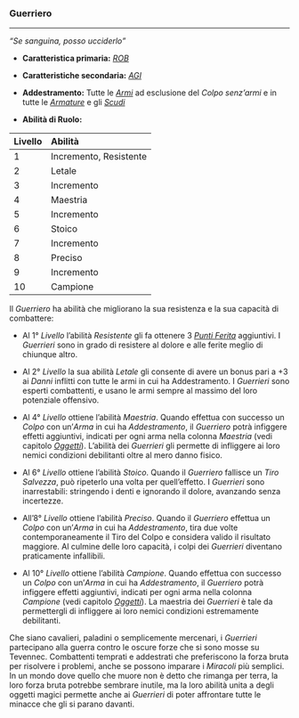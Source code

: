 ### Guerriero

---

*“Se sanguina, posso ucciderlo”*

* **Caratteristica primaria:** [*ROB*](..\caratteristiche.md)

* **Caratteristiche secondaria:** [*AGI*](..\caratteristiche.md)

* **Addestramento:** Tutte le [*Armi*](..\oggetti\equipaggiabili.md)
 ad esclusione del *Colpo senz’armi* e in tutte le [*Armature*](..\oggetti\equipaggiabili.md) e gli [*Scudi*](..\oggetti\equipaggiabili.md)

* **Abilità di Ruolo:**

| Livello | Abilità                |
| :------ | :--------------------- |
| 1       | Incremento, Resistente |
| 2       | Letale                 |
| 3       | Incremento             |
| 4       | Maestria               |
| 5       | Incremento             |
| 6       | Stoico                 |
| 7       | Incremento             |
| 8       | Preciso                |
| 9       | Incremento             |
| 10      | Campione               |

Il *Guerriero* ha abilità che migliorano la sua resistenza e la sua capacità di combattere:

* Al 1° *Livello* l’abilità *Resistente* gli fa ottenere 3 [*Punti Ferita*](..\punti-ferita.md) aggiuntivi. I *Guerrieri* sono in grado di resistere al dolore e alle ferite meglio di chiunque altro.

* Al 2° *Livello* la sua abilità *Letale* gli consente di avere un bonus pari a +3 ai *Danni* inflitti con tutte le armi in cui ha Addestramento. I *Guerrieri* sono esperti combattenti, e usano le armi sempre al massimo del loro potenziale offensivo.

* Al 4° *Livello* ottiene l’abilità *Maestria*. Quando effettua con successo un *Colpo* con un’*Arma* in cui ha *Addestramento*, il *Guerriero* potrà infiggere effetti aggiuntivi, indicati per ogni arma nella colonna *Maestria* \(vedi capitolo [*Oggetti*](..\..\oggetti.md)\). L’abilità dei *Guerrieri* gli permette di infliggere ai loro nemici condizioni debilitanti oltre al mero danno fisico.

* Al 6° *Livello* ottiene l’abilità *Stoico*. Quando il *Guerriero* fallisce un *Tiro Salvezza*, può ripeterlo una volta per quell’effetto. I *Guerrieri* sono inarrestabili: stringendo i denti e ignorando il dolore, avanzando senza incertezze.

* All’8° *Livello* ottiene l’abilità *Preciso*. Quando il *Guerriero* effettua un *Colpo* con un’*Arma* in cui ha *Addestramento*, tira due volte contemporaneamente il Tiro del Colpo e considera valido il risultato maggiore. Al culmine delle loro capacità, i colpi dei *Guerrieri* diventano praticamente infallibili.

* Al 10° *Livello* ottiene l’abilità *Campione*. Quando effettua con successo un *Colpo* con un’*Arma* in cui ha *Addestramento*, il *Guerriero* potrà infiggere effetti aggiuntivi, indicati per ogni arma nella colonna *Campione* \(vedi capitolo [*Oggetti*](..\..\oggetti.md)\). La maestria dei *Guerrieri* è tale da permettergli di infliggere ai loro nemici condizioni estremamente debilitanti.

Che siano cavalieri, paladini o semplicemente mercenari, i *Guerrieri* partecipano alla guerra contro le oscure forze che si sono mosse su Tevennec. Combattenti temprati e addestrati che preferiscono la forza bruta per risolvere i problemi, anche se possono imparare i *Miracoli* più semplici. In un mondo dove quello che muore non è detto che rimanga per terra, la loro forza bruta potrebbe sembrare inutile, ma la loro abilità unita a degli oggetti magici permette anche ai *Guerrieri* di poter affrontare tutte le minacce che gli si parano davanti.